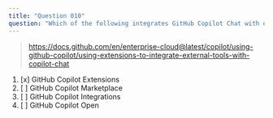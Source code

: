 ```yaml
---
title: "Question 010"
question: "Which of the following integrates GitHub Copilot Chat with external tools?"
---
```



> https://docs.github.com/en/enterprise-cloud@latest/copilot/using-github-copilot/using-extensions-to-integrate-external-tools-with-copilot-chat
1. [x] GitHub Copilot Extensions
1. [ ] GitHub Copilot Marketplace
1. [ ] GitHub Copilot Integrations
1. [ ] GitHub Copilot Open
